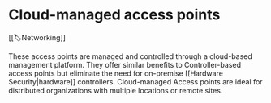 
# Cloud-managed access points

[[🏷️Networking]]

These access points are managed and controlled through a cloud-based management platform. They offer similar benefits to Controller-based access points but eliminate the need for on-premise [[Hardware Security|hardware]] controllers. Cloud-managed Access points are ideal for distributed organizations with multiple locations or remote sites.